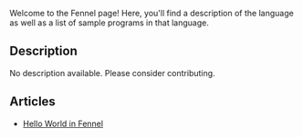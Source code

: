 Welcome to the Fennel page! Here, you'll find a description of the language as well as a list of sample programs in that language.

## Description

No description available. Please consider contributing.

## Articles

- [Hello World in Fennel](https://sampleprograms.io/projects/hello-world/fennel)